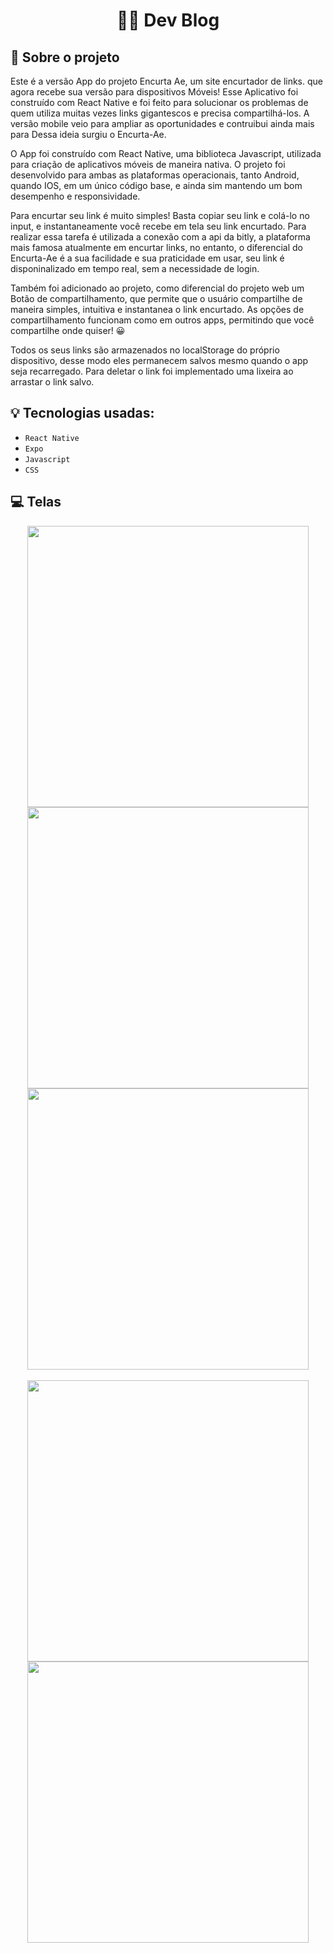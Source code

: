 <h1 align="center">
  📰📱 Dev Blog
</h1>

## :rocket: Sobre o projeto

Este é a versão App do projeto Encurta Ae, um site encurtador de links. que agora recebe sua versão para dispositivos Móveis! Esse Aplicativo foi construído com React Native e foi feito para solucionar os problemas de quem utiliza muitas vezes links gigantescos e precisa compartilhá-los. A versão mobile veio para ampliar as oportunidades e contruibui ainda mais para Dessa ideia surgiu o Encurta-Ae.

O App foi construído com React Native, uma biblioteca Javascript, utilizada para criação de aplicativos móveis de maneira nativa. O projeto foi desenvolvido para ambas as plataformas operacionais, tanto Android, quando IOS, em um único código base, e ainda sim mantendo um bom desempenho e responsividade.

Para encurtar seu link é muito simples! Basta copiar seu link e colá-lo no input, e instantaneamente você recebe em tela seu link encurtado. Para realizar essa tarefa é utilizada a conexão com a api da bitly, a plataforma mais famosa atualmente em encurtar links, no entanto, o diferencial do Encurta-Ae é a sua facilidade e sua praticidade em usar, seu link é disponinalizado em tempo real, sem a necessidade de login.

Também foi adicionado ao projeto, como diferencial do projeto web um Botão de compartilhamento, que permite que o usuário compartilhe de maneira simples, intuitiva e instantanea o link encurtado. As opções de compartilhamento funcionam como em outros apps, permitindo que você compartilhe onde quiser! 😀

Todos os seus links são armazenados no localStorage do próprio dispositivo, desse modo eles permanecem salvos mesmo quando o app seja recarregado. Para deletar o link foi implementado uma lixeira ao arrastar o link salvo.

## :bulb: Tecnologias usadas:

- `React Native`
- `Expo`
- `Javascript`
- `CSS`

## :computer: Telas

<div align='center' style="justify-content: center; align-items: center;">

<img src='https://user-images.githubusercontent.com/87530595/170299495-00f4af09-807e-4ee0-ae09-c46df8287061.jpeg' height='450' />

<img src='https://user-images.githubusercontent.com/87530595/170299523-e517d531-f3df-45af-be89-6eec04aa09ba.jpeg' height='450' />

<img src='https://user-images.githubusercontent.com/87530595/170299535-d778efe1-730d-449b-8ca0-187603b0356b.jpeg' height='450' />

<br>
<br>

<img src='https://user-images.githubusercontent.com/87530595/170299532-246d88c7-224a-4930-9603-b6ebe2a5db86.jpeg' height='450' />

<img src='https://user-images.githubusercontent.com/87530595/170299530-72966de8-f29b-46ba-bb30-366b084df9cb.jpeg' height='450' />

</div>
